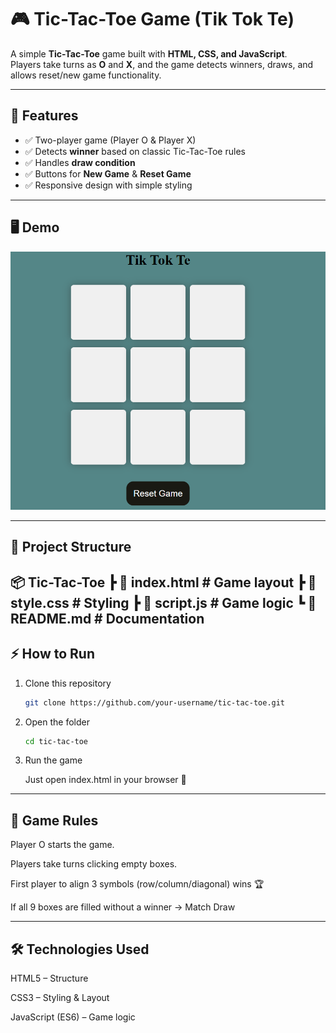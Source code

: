 # 🎮 Tic-Tac-Toe Game (Tik Tok Te)

A simple **Tic-Tac-Toe** game built with **HTML, CSS, and JavaScript**.  
Players take turns as **O** and **X**, and the game detects winners, draws, and allows reset/new game functionality.  

---

## 🚀 Features
- ✅ Two-player game (Player O & Player X)  
- ✅ Detects **winner** based on classic Tic-Tac-Toe rules  
- ✅ Handles **draw condition**  
- ✅ Buttons for **New Game** & **Reset Game**  
- ✅ Responsive design with simple styling  

---

## 🖥️ Demo
![Game Screenshot](https://raw.githubusercontent.com/Bhatnagesh/tic-tac-toe-game/main/img.png)


---

## 📂 Project Structure
📦 Tic-Tac-Toe
┣ 📜 index.html # Game layout
┣ 📜 style.css # Styling
┣ 📜 script.js # Game logic
┗ 📜 README.md # Documentation
---

## ⚡ How to Run
1. Clone this repository  
   ```bash
   git clone https://github.com/your-username/tic-tac-toe.git

2. Open the folder
   ```bash
   cd tic-tac-toe
3. Run the game

    Just open index.html in your browser 🚀
---

## 🎯 Game Rules
Player O starts the game.

Players take turns clicking empty boxes.

First player to align 3 symbols (row/column/diagonal) wins 🏆

If all 9 boxes are filled without a winner → Match Draw

---

## 🛠️ Technologies Used

HTML5 – Structure

CSS3 – Styling & Layout

JavaScript (ES6) – Game logic

